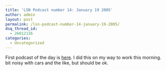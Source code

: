 ```yaml
---
title: 'LSN Podcast number 14: January 19 2005'
author: admin
layout: post
permalink: /lsn-podcast-number-14-january-19-2005/
dsq_thread_id:
  - 26012136
categories:
  - Uncategorized
---
```

First podcast of the day is [here][1]. I did this on my way to work this morning. bit noisy with cars and the like, but should be ok.

 [1]: http://209.97.203.81/podcast/lsnpodcast-20050119-01.mp3